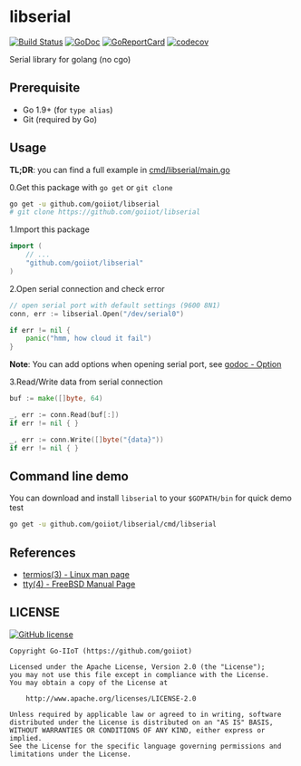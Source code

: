 # libserial

[![Build Status](https://travis-ci.com/goiiot/libserial.svg)](https://travis-ci.com/goiiot/libserial) [![GoDoc](https://godoc.org/github.com/goiiot/libserial?status.svg)](https://godoc.org/github.com/goiiot/libserial) [![GoReportCard](https://goreportcard.com/badge/goiiot/libserial)](https://goreportcard.com/report/github.com/goiiot/libserial) [![codecov](https://codecov.io/gh/goiiot/libserial/branch/master/graph/badge.svg)](https://codecov.io/gh/goiiot/libserial)

Serial library for golang (no cgo)

## Prerequisite

- Go 1.9+ (for `type alias`)
- Git (required by Go)

## Usage

**TL;DR**: you can find a full example in [cmd/libserial/main.go](./cmd/libserial/main.go)

0.Get this package with `go get` or `git clone`

```bash
go get -u github.com/goiiot/libserial
# git clone https://github.com/goiiot/libserial
```

1.Import this package

```go
import (
    // ...
    "github.com/goiiot/libserial"
)
```

2.Open serial connection and check error

```go
// open serial port with default settings (9600 8N1)
conn, err := libserial.Open("/dev/serial0")

if err != nil {
    panic("hmm, how cloud it fail")
}
```

**Note**: You can add options when opening serial port, see [godoc - Option](https://godoc.org/github.com/goiiot/libserial#Option)

3.Read/Write data from serial connection

```go
buf := make([]byte, 64)

_, err := conn.Read(buf[:])
if err != nil { }

_, err := conn.Write([]byte("{data}"))
if err != nil { }
```

## Command line demo

You can download and install `libserial` to your `$GOPATH/bin` for quick demo test

```bash
go get -u github.com/goiiot/libserial/cmd/libserial
```

## References

- [termios(3) - Linux man page](https://linux.die.net/man/3/termios)
- [tty(4) - FreeBSD Manual Page](https://www.freebsd.org/cgi/man.cgi?query=tty&sektion=4)

## LICENSE

[![GitHub license](https://img.shields.io/github/license/goiiot/libserial.svg)](https://github.com/goiiot/libserial/blob/master/LICENSE.txt)

```text
Copyright Go-IIoT (https://github.com/goiiot)

Licensed under the Apache License, Version 2.0 (the "License");
you may not use this file except in compliance with the License.
You may obtain a copy of the License at

    http://www.apache.org/licenses/LICENSE-2.0

Unless required by applicable law or agreed to in writing, software
distributed under the License is distributed on an "AS IS" BASIS,
WITHOUT WARRANTIES OR CONDITIONS OF ANY KIND, either express or implied.
See the License for the specific language governing permissions and
limitations under the License.
```